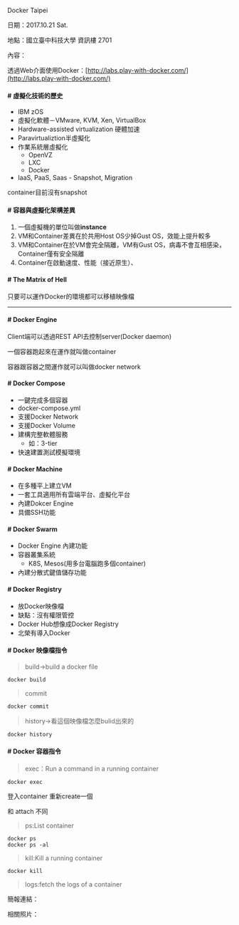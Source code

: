 Docker Taipei

日期：2017.10.21 Sat.

地點：國立臺中科技大學 資訊樓 2701

內容：

透過Web介面使用Docker：[http://labs.play-with-docker.com/](http://labs.play-with-docker.com/)

#### \# 虛擬化技術的歷史

* IBM zOS
* 虛擬化軟體－VMware, KVM, Xen, VirtualBox
* Hardware-assisted virtualization 硬體加速
* Paravirtualiztion半虛擬化
* 作業系統層虛擬化
  * OpenVZ
  * LXC
  * Docker
* IaaS, PaaS, Saas - Snapshot, Migration

container目前沒有snapshot

#### \# 容器與虛擬化架構差異

1. 一個虛擬機的單位叫做**instance**
2. VM和Container差異在於共用Host OS少掉Gust OS，效能上提升較多
3. VM和Container在於VM會完全隔離，VM有Gust OS，病毒不會互相感染，Container僅有安全隔離
4. Container在啟動速度、性能（接近原生）、

#### \# The Matrix of Hell

只要可以運作Docker的環境都可以移植映像檔

---

#### \# Docker Engine

Client端可以透過REST API去控制server\(Docker daemon\)

一個容器跑起來在運作就叫做container

容器跟容器之間運作就可以叫做docker network

#### \# Docker Compose

* 一鍵完成多個容器
* docker-compose.yml
* 支援Docker Network
* 支援Docker Volume
* 建構完整軟體服務
  * 如：3-tier
* 快速建置測試模擬環境

#### \# Docker Machine

* 在多種平上建立VM
* 一套工具適用所有雲端平台、虛擬化平台
* 內建Dokcer Engine
* 具備SSH功能

#### \# Docker Swarm

* Docker Engine 內建功能
* 容器叢集系統
  * K8S, Mesos\(用多台電腦跑多個container\)
* 內建分散式鍵值儲存功能

#### \# Docker Registry

* 放Docker映像檔
* 缺點：沒有權限管控
* Docker Hub想像成Docker Registry
* 北榮有導入Docker

#### \# Docker 映像檔指令

> build-&gt;build a docker file

```bash
docker build
```

> commit

```bash
docker commit
```

> history-&gt;看這個映像檔怎麼bulid出來的

```bash
docker history
```

#### \# Docker 容器指令

> exec：Run a command in a running container

```
docker exec
```

登入container 重新create一個

和 attach 不同

> ps:List container

```
docker ps
docker ps -al
```

> kill:Kill a running container

```
docker kill
```

> logs:fetch the logs of a container

簡報連結：

相關照片：


